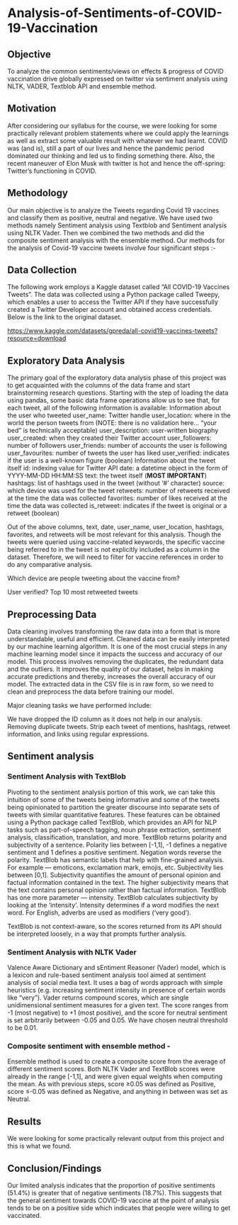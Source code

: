# Analysis-of-Sentiments-of-COVID-19-Vaccination

## Objective
To analyze the common sentiments/views on effects & progress of COVID vaccination drive globally expressed on twitter via sentiment analysis using NLTK, VADER, Textblob API and ensemble method.

## Motivation
After considering our syllabus for the course, we were looking for some practically relevant problem statements where we could apply the learnings as well as extract some valuable result with whatever we had learnt.
COVID was (and is), still a part of our lives and hence the pandemic period dominated our thinking and led us to finding something there. Also, the recent maneuver of Elon Musk with twitter is hot and hence the off-spring: Twitter’s functioning in COVID.

## Methodology
Our main objective is to analyze the Tweets regarding Covid 19 vaccines and classify them as positive, neutral and negative. We have used two methods namely Sentiment analysis using Textblob and Sentiment analysis using NLTK Vader. Then we combined the two methods and did the composite sentiment analysis with the ensemble method. Our methods for the analysis of Covid-19 vaccine tweets involve four significant steps :-

## Data Collection
The following work employs a Kaggle dataset called “All COVID-19 Vaccines Tweets”. The data was collected using a Python package called Tweepy, which enables a user to access the Twitter API if they have successfully created a Twitter Developer account and obtained access credentials.
Below is the link to the original dataset.

https://www.kaggle.com/datasets/gpreda/all-covid19-vaccines-tweets?resource=download


## Exploratory Data Analysis
The primary goal of the exploratory data analysis phase of this project was to get acquainted with the columns of the data frame and start brainstorming research questions.
Starting with the step of loading the data using pandas, some basic data frame operations allow us to see that, for each tweet, all of the following information is available:
Information about the user who tweeted
user_name: Twitter handle
user_location: where in the world the person tweets from (NOTE: there is no validation here… “your bed” is technically acceptable)
user_description: user-written biography
user_created: when they created their Twitter account
user_followers: number of followers
user_friends: number of accounts the user is following
user_favourites: number of tweets the user has liked
user_verified: indicates if the user is a well-known figure (boolean)
Information about the tweet itself
id: indexing value for Twitter API
date: a datetime object in the form of YYYY-MM-DD HH:MM:SS
text: the tweet itself (**MOST IMPORTANT**)
hashtags: list of hashtags used in the tweet (without ‘#’ character)
source: which device was used for the tweet
retweets: number of retweets received at the time the data was collected
favorites: number of likes received at the time the data was collected
is_retweet: indicates if the tweet is original or a retweet (boolean)


Out of the above columns, text, date, user_name, user_location, hashtags, favorites, and retweets will be most relevant for this analysis. Though the tweets were queried using vaccine-related keywords, the specific vaccine being referred to in the tweet is not explicitly included as a column in the dataset. Therefore, we will need to filter for vaccine references in order to do any comparative analysis.


Which device are people tweeting about the vaccine from?


User verified?
Top 10 most retweeted tweets



## Preprocessing Data
Data cleaning involves transforming the raw data into a form that is more understandable, useful and efficient. Cleaned data can be easily interpreted by our machine learning algorithm. It is one of the most crucial steps in any machine learning model since it impacts the success and accuracy of our model. This process involves removing the duplicates, the redundant data and the outliers. It improves the quality of our dataset, helps in making accurate predictions and thereby, increases the overall accuracy of our model.
The extracted data in the CSV file is in raw form, so we need to clean and preprocess the data before training our model.

Major cleaning tasks we have performed include:

We have dropped the ID column as it does not help in our analysis.
Removing duplicate tweets.
Strip each tweet of mentions, hashtags, retweet information, and links using regular expressions.

## Sentiment analysis

### Sentiment Analysis with TextBlob
Pivoting to the sentiment analysis portion of this work, we can take this intuition of some of the tweets being informative and some of the tweets being opinionated to partition the greater discourse into separate sets of tweets with similar quantitative features. These features can be obtained using a Python package called TextBlob, which provides an API for NLP tasks such as part-of-speech tagging, noun phrase extraction, sentiment analysis, classification, translation, and more.
TextBlob returns polarity and subjectivity of a sentence. Polarity lies between [-1,1], -1 defines a negative sentiment and 1 defines a positive sentiment. Negation words reverse the polarity. TextBlob has semantic labels that help with fine-grained analysis. For example — emoticons, exclamation mark, emojis, etc. Subjectivity lies between [0,1]. Subjectivity quantifies the amount of personal opinion and factual information contained in the text. The higher subjectivity means that the text contains personal opinion rather than factual information. TextBlob has one more parameter — intensity. TextBlob calculates subjectivity by looking at the ‘intensity’. Intensity determines if a word modifies the next word. For English, adverbs are used as modifiers (‘very good’).

TextBlob is not context-aware, so the scores returned from its API should be interpreted loosely, in a way that prompts further analysis.


### Sentiment Analysis with NLTK Vader
Valence Aware Dictionary and sEntiment Reasoner (Vader) model, which is a lexicon and rule-based sentiment analysis tool aimed at sentiment analysis of social media text. It uses a bag of words approach with simple heuristics (e.g. increasing sentiment intensity in presence of certain words like “very”).
Vader returns compound scores, which are single unidimensional sentiment measures for a given text. The score ranges from -1 (most negative) to +1 (most positive), and the score for neutral sentiment is set arbitrarily between -0.05 and 0.05. We have chosen neutral threshold to be 0.01.

### Composite sentiment with ensemble method - 
Ensemble method is used to create a composite score from the average of different  sentiment scores. Both NLTK Vader and TextBlob scores were already in the range [-1,1], and were given equal weights when computing the mean.
As with previous steps, score ≥0.05 was defined as Positive, score ≤-0.05 was defined as Negative, and anything in between was set as Neutral. 

## Results
We were looking for some practically relevant output from this project and this is what we found. 

## Conclusion/Findings
Our limited analysis indicates that the proportion of positive sentiments (51.4%) is  greater that of negative sentiments (18.7%). This suggests that the general sentiment towards COVID-19 vaccine at the point of analysis tends to be on a positive side which indicates that people were willing to get vaccinated.
